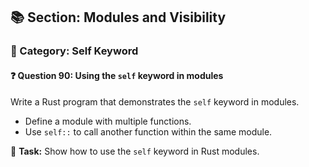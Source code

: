 ## 📚 Section: Modules and Visibility  
### 🔹 Category: Self Keyword  
#### ❓ Question 90: Using the `self` keyword in modules

Write a Rust program that demonstrates the `self` keyword in modules.

- Define a module with multiple functions.
- Use `self::` to call another function within the same module.

🔧 **Task:** Show how to use the `self` keyword in Rust modules.
